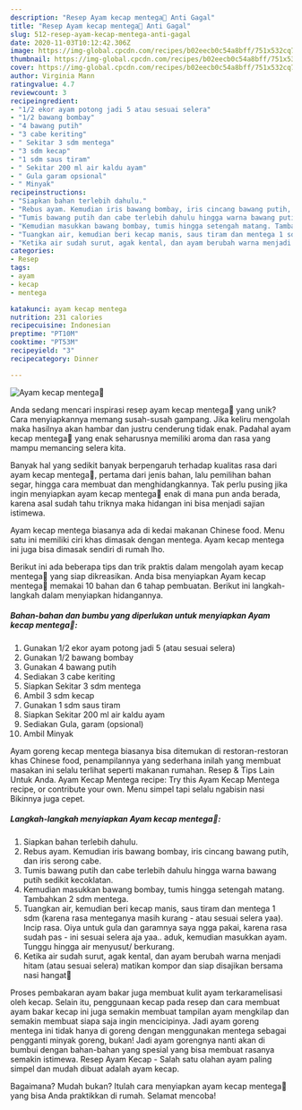 ```yaml
---
description: "Resep Ayam kecap mentega🧈 Anti Gagal"
title: "Resep Ayam kecap mentega🧈 Anti Gagal"
slug: 512-resep-ayam-kecap-mentega-anti-gagal
date: 2020-11-03T10:12:42.306Z
image: https://img-global.cpcdn.com/recipes/b02eecb0c54a8bff/751x532cq70/ayam-kecap-mentega🧈-foto-resep-utama.jpg
thumbnail: https://img-global.cpcdn.com/recipes/b02eecb0c54a8bff/751x532cq70/ayam-kecap-mentega🧈-foto-resep-utama.jpg
cover: https://img-global.cpcdn.com/recipes/b02eecb0c54a8bff/751x532cq70/ayam-kecap-mentega🧈-foto-resep-utama.jpg
author: Virginia Mann
ratingvalue: 4.7
reviewcount: 3
recipeingredient:
- "1/2 ekor ayam potong jadi 5 atau sesuai selera"
- "1/2 bawang bombay"
- "4 bawang putih"
- "3 cabe keriting"
- " Sekitar 3 sdm mentega"
- "3 sdm kecap"
- "1 sdm saus tiram"
- " Sekitar 200 ml air kaldu ayam"
- " Gula garam opsional"
- " Minyak"
recipeinstructions:
- "Siapkan bahan terlebih dahulu."
- "Rebus ayam. Kemudian iris bawang bombay, iris cincang bawang putih, dan iris serong cabe."
- "Tumis bawang putih dan cabe terlebih dahulu hingga warna bawang putih sedikit kecoklatan."
- "Kemudian masukkan bawang bombay, tumis hingga setengah matang. Tambahkan 2 sdm mentega."
- "Tuangkan air, kemudian beri kecap manis, saus tiram dan mentega 1 sdm (karena rasa menteganya masih kurang - atau sesuai selera yaa). Incip rasa. Oiya untuk gula dan garamnya saya ngga pakai, karena rasa sudah pas - ini sesuai selera aja yaa.. aduk, kemudian masukkan ayam. Tunggu hingga air menyusut/ berkurang."
- "Ketika air sudah surut, agak kental, dan ayam berubah warna menjadi hitam (atau sesuai selera) matikan kompor dan siap disajikan bersama nasi hangat🤗"
categories:
- Resep
tags:
- ayam
- kecap
- mentega

katakunci: ayam kecap mentega 
nutrition: 231 calories
recipecuisine: Indonesian
preptime: "PT10M"
cooktime: "PT53M"
recipeyield: "3"
recipecategory: Dinner

---
```



![Ayam kecap mentega🧈](https://img-global.cpcdn.com/recipes/b02eecb0c54a8bff/751x532cq70/ayam-kecap-mentega🧈-foto-resep-utama.jpg)

Anda sedang mencari inspirasi resep ayam kecap mentega🧈 yang unik? Cara menyiapkannya memang susah-susah gampang. Jika keliru mengolah maka hasilnya akan hambar dan justru cenderung tidak enak. Padahal ayam kecap mentega🧈 yang enak seharusnya memiliki aroma dan rasa yang mampu memancing selera kita.

Banyak hal yang sedikit banyak berpengaruh terhadap kualitas rasa dari ayam kecap mentega🧈, pertama dari jenis bahan, lalu pemilihan bahan segar, hingga cara membuat dan menghidangkannya. Tak perlu pusing jika ingin menyiapkan ayam kecap mentega🧈 enak di mana pun anda berada, karena asal sudah tahu triknya maka hidangan ini bisa menjadi sajian istimewa.

Ayam kecap mentega biasanya ada di kedai makanan Chinese food. Menu satu ini memiliki ciri khas dimasak dengan mentega. Ayam kecap mentega ini juga bisa dimasak sendiri di rumah lho.


Berikut ini ada beberapa tips dan trik praktis dalam mengolah ayam kecap mentega🧈 yang siap dikreasikan. Anda bisa menyiapkan Ayam kecap mentega🧈 memakai 10 bahan dan 6 tahap pembuatan. Berikut ini langkah-langkah dalam menyiapkan hidangannya.

<!--inarticleads1-->

##### Bahan-bahan dan bumbu yang diperlukan untuk menyiapkan Ayam kecap mentega🧈:

1. Gunakan 1/2 ekor ayam potong jadi 5 (atau sesuai selera)
1. Gunakan 1/2 bawang bombay
1. Gunakan 4 bawang putih
1. Sediakan 3 cabe keriting
1. Siapkan  Sekitar 3 sdm mentega
1. Ambil 3 sdm kecap
1. Gunakan 1 sdm saus tiram
1. Siapkan  Sekitar 200 ml air kaldu ayam
1. Sediakan  Gula, garam (opsional)
1. Ambil  Minyak


Ayam goreng kecap mentega biasanya bisa ditemukan di restoran-restoran khas Chinese food, penampilannya yang sederhana inilah yang membuat masakan ini selalu terlihat seperti makanan rumahan. Resep &amp; Tips Lain Untuk Anda. Ayam Kecap Mentega recipe: Try this Ayam Kecap Mentega recipe, or contribute your own. Menu simpel tapi selalu ngabisin nasi Bikinnya juga cepet. 

<!--inarticleads2-->

##### Langkah-langkah menyiapkan Ayam kecap mentega🧈:

1. Siapkan bahan terlebih dahulu.
1. Rebus ayam. Kemudian iris bawang bombay, iris cincang bawang putih, dan iris serong cabe.
1. Tumis bawang putih dan cabe terlebih dahulu hingga warna bawang putih sedikit kecoklatan.
1. Kemudian masukkan bawang bombay, tumis hingga setengah matang. Tambahkan 2 sdm mentega.
1. Tuangkan air, kemudian beri kecap manis, saus tiram dan mentega 1 sdm (karena rasa menteganya masih kurang - atau sesuai selera yaa). Incip rasa. Oiya untuk gula dan garamnya saya ngga pakai, karena rasa sudah pas - ini sesuai selera aja yaa.. aduk, kemudian masukkan ayam. Tunggu hingga air menyusut/ berkurang.
1. Ketika air sudah surut, agak kental, dan ayam berubah warna menjadi hitam (atau sesuai selera) matikan kompor dan siap disajikan bersama nasi hangat🤗


Proses pembakaran ayam bakar juga membuat kulit ayam terkaramelisasi oleh kecap. Selain itu, penggunaan kecap pada resep dan cara membuat ayam bakar kecap ini juga semakin membuat tampilan ayam mengkilap dan semakin membuat siapa saja ingin mencicipinya. Jadi ayam goreng mentega ini tidak hanya di goreng dengan menggunakan mentega sebagai pengganti minyak goreng, bukan! Jadi ayam gorengnya nanti akan di bumbui dengan bahan-bahan yang spesial yang bisa membuat rasanya semakin istimewa. Resep Ayam Kecap - Salah satu olahan ayam paling simpel dan mudah dibuat adalah ayam kecap. 

Bagaimana? Mudah bukan? Itulah cara menyiapkan ayam kecap mentega🧈 yang bisa Anda praktikkan di rumah. Selamat mencoba!

